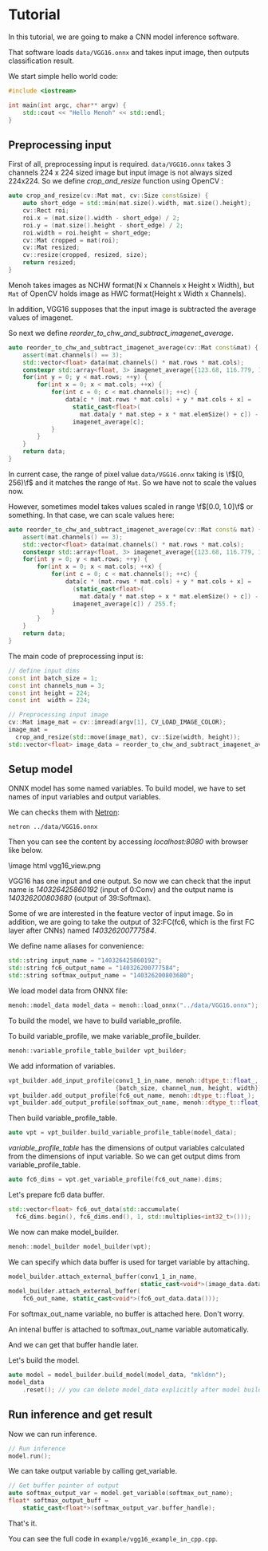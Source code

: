 # Tutorial

In this tutorial, we are going to make a CNN model inference software.

That software loads `data/VGG16.onnx` and takes input image, then outputs classification result.

We start simple hello world code:

```cpp
#include <iostream>

int main(int argc, char** argv) {
    std::cout << "Hello Menoh" << std::endl;
}
```

## Preprocessing input

First of all, preprocessing input is required. `data/VGG16.onnx` takes 3 channels 224 x 224 sized image but input image
is not always sized 224x224. So we define *crop_and_resize* function using OpenCV :

```cpp
auto crop_and_resize(cv::Mat mat, cv::Size const&size) {
    auto short_edge = std::min(mat.size().width, mat.size().height);
    cv::Rect roi;
    roi.x = (mat.size().width - short_edge) / 2;
    roi.y = (mat.size().height - short_edge) / 2;
    roi.width = roi.height = short_edge;
    cv::Mat cropped = mat(roi);
    cv::Mat resized;
    cv::resize(cropped, resized, size);
    return resized;
}
```

Menoh takes images as NCHW format(N x Channels x Height x Width), but `Mat` of OpenCV holds image as HWC format(Height x Width x Channels).

In addition, VGG16 supposes that the input image is subtracted the average values of imagenet.

So next we define *reorder_to_chw_and_subtract_imagenet_average*.

```cpp
auto reorder_to_chw_and_subtract_imagenet_average(cv::Mat const&mat) {
    assert(mat.channels() == 3);
    std::vector<float> data(mat.channels() * mat.rows * mat.cols);
    constexpr std::array<float, 3> imagenet_average{{123.68, 116.779, 103.939}};
    for(int y = 0; y < mat.rows; ++y) {
        for(int x = 0; x < mat.cols; ++x) {
            for(int c = 0; c < mat.channels(); ++c) {
                data[c * (mat.rows * mat.cols) + y * mat.cols + x] =
                  static_cast<float>(
                    mat.data[y * mat.step + x * mat.elemSize() + c]) -
                  imagenet_average[c];
            }
        }
    }
    return data;
}
```

In current case, the range of pixel value `data/VGG16.onnx` taking is \f$[0, 256)\f$ and it matches the range of `Mat`. So we have not to scale the values now.

However, sometimes model takes values scaled in range \f$[0.0, 1.0]\f$ or something. In that case, we can scale values here:

```cpp
auto reorder_to_chw_and_subtract_imagenet_average(cv::Mat const& mat) {
    assert(mat.channels() == 3);
    std::vector<float> data(mat.channels() * mat.rows * mat.cols);
    constexpr std::array<float, 3> imagenet_average{{123.68, 116.779, 103.939}};
    for(int y = 0; y < mat.rows; ++y) {
        for(int x = 0; x < mat.cols; ++x) {
            for(int c = 0; c < mat.channels(); ++c) {
                data[c * (mat.rows * mat.cols) + y * mat.cols + x] =
                  (static_cast<float>(
                    mat.data[y * mat.step + x * mat.elemSize() + c]) -
                  imagenet_average[c]) / 255.f;
            }
        }
    }
    return data;
}
```

The main code of preprocessing input is:

```cpp
// define input dims
const int batch_size = 1;
const int channels_num = 3;
const int height = 224;
const int  width = 224;

// Preprocessing input image
cv::Mat image_mat = cv::imread(argv[1], CV_LOAD_IMAGE_COLOR);
image_mat =
  crop_and_resize(std::move(image_mat), cv::Size(width, height));
std::vector<float> image_data = reorder_to_chw_and_subtract_imagenet_average(image_mat, scale);
```

## Setup model
ONNX model has some named variables. To build model, we have to set names of input variables and output variables.

We can checks them with [Netron](https://github.com/lutzroeder/Netron):

```
netron ../data/VGG16.onnx
```

Then you can see the content by accessing *localhost:8080* with browser like below.

\image html vgg16_view.png

VGG16 has one input and one output. So now we can check that the input name is *140326425860192* (input of 0:Conv) and the output name is *140326200803680* (output of 39:Softmax).

Some of we are interested in the feature vector of input image. So in addition, we are going to take the output of 32:FC(fc6, which is the first FC layer after CNNs) named *140326200777584*.

We define name aliases for convenience:

```cpp
std::string input_name = "140326425860192";
std::string fc6_output_name = "140326200777584";
std::string softmax_output_name = "140326200803680";
```

We load model data from ONNX file:

```cpp
menoh::model_data model_data = menoh::load_onnx("../data/VGG16.onnx");
```

To build the model, we have to build variable_profile.

To build variable_profile, we make variable_profile_builder.

```cpp
menoh::variable_profile_table_builder vpt_builder;
```

We add information of variables.

```cpp
vpt_builder.add_input_profile(conv1_1_in_name, menoh::dtype_t::float_,
                              {batch_size, channel_num, height, width});
vpt_builder.add_output_profile(fc6_out_name, menoh::dtype_t::float_);
vpt_builder.add_output_profile(softmax_out_name, menoh::dtype_t::float_);
```

Then build variable_profile_table.

```cpp
auto vpt = vpt_builder.build_variable_profile_table(model_data);
```

*variable_profile_table* has the dimensions of output variables calculated from the dimensions of input variable.
So we can get output dims from variable_profile_table.

```cpp
auto fc6_dims = vpt.get_variable_profile(fc6_out_name).dims;
```

Let's prepare fc6 data buffer.

```cpp
std::vector<float> fc6_out_data(std::accumulate(
  fc6_dims.begin(), fc6_dims.end(), 1, std::multiplies<int32_t>()));
```

We now can make model_builder.

```cpp
menoh::model_builder model_builder(vpt);
```

We can specify which data buffer is used for target variable by attaching.

```cpp
model_builder.attach_external_buffer(conv1_1_in_name,
                                     static_cast<void*>(image_data.data()));
model_builder.attach_external_buffer(
    fc6_out_name, static_cast<void*>(fc6_out_data.data()));
```

For softmax_out_name variable, no buffer is attached here. Don't worry.

An intenal buffer is attached to softmax_out_name variable automatically.

And we can get that buffer handle later.

Let's build the model.

```cpp
auto model = model_builder.build_model(model_data, "mkldnn");
model_data
    .reset(); // you can delete model_data explicitly after model building
```


## Run inference and get result

Now we can run inference.

```cpp
// Run inference
model.run();
```

We can take output variable by calling get_variable.

```cpp
// Get buffer pointer of output
auto softmax_output_var = model.get_variable(softmax_out_name);
float* softmax_output_buff =
    static_cast<float*>(softmax_output_var.buffer_handle);
```

That's it.

You can see the full code in `example/vgg16_example_in_cpp.cpp`.
